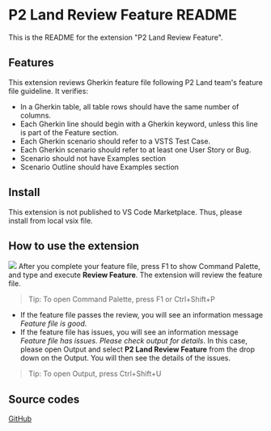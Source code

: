 # P2 Land Review Feature README

This is the README for the extension "P2 Land Review Feature".  

## Features

This extension reviews Gherkin feature file following P2 Land team's feature file guideline. It verifies:
- In a Gherkin table, all table rows should have the same number of columns.
- Each Gherkin line should begin with a Gherkin keyword, unless this line is part of the Feature section.
- Each Gherkin scenario should refer to a VSTS Test Case.
- Each Gherkin scenario should refer to at least one User Story or Bug.
- Scenario should not have Examples section
- Scenario Outline should have Examples section

## Install
This extension is not published to VS Code Marketplace. Thus, please install from local vsix file.

## How to use the extension
![](https://raw.githubusercontent.com/chongtian/ReviewP2LandFeature/master/img/HowToUse.gif)
After you complete your feature file, press F1 to show Command Palette, and type and execute **Review Feature**. The extension will review the feature file.
> Tip: To open Command Palette, press F1 or Ctrl+Shift+P
>
- If the feature file passes the review, you will see an information message *Feature file is good*.
- If the feature file has issues, you will see an information message *Feature file has issues. Please check output for details*. In this case, please open Output and select **P2 Land Review Feature** from the drop down on the Output. You will then see the details of the issues.

> Tip: To open Output, press Ctrl+Shift+U

## Source codes
[GitHub](https://github.com/chongtian/ReviewP2LandFeature)


